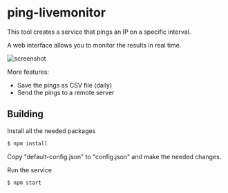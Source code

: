# ping-livemonitor

This tool creates a service that pings an IP on a specific interval.

A web interface allows you to monitor the results in real time.

![screenshot](http://i.imgur.com/gDMwFsg.png)

More features:

- Save the pings as CSV file (daily)
- Send the pings to a remote server

## Building

Install all the needed packages

```bash
$ npm install
```

Copy "default-config.json" to "config.json" and make the needed changes.

Run the service

```bash
$ npm start
```
